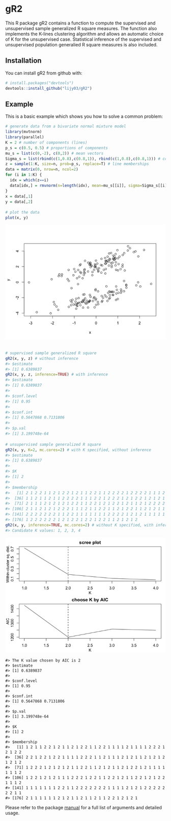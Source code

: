 
<!-- README.md is generated from README.Rmd. Please edit that file -->
gR2
===

This R package gR2 contains a function to compute the supervised and unsupervised sample generalized R square measures. The function also implements the K-lines clustering algorithm and allows an automatic choice of K for the unsupervised case. Statistical inference of the supervised and unsupervised population generalied R square measures is also included.

Installation
------------

You can install gR2 from github with:

``` r
# install.packages("devtools")
devtools::install_github("lijy03/gR2")
```

Example
-------

This is a basic example which shows you how to solve a common problem:

``` r
# generate data from a bivariate normal mixture model
library(mvtnorm)
library(parallel)
K = 2 # number of components (lines)
p_s = c(0.5, 0.5) # proportions of components
mu_s = list(c(0,-2), c(0,2)) # mean vectors
Sigma_s = list(rbind(c(1,0.8),c(0.8,1)), rbind(c(1,0.8),c(0.8,1))) # covariance matrices
z = sample(1:K, size=n, prob=p_s, replace=T) # line memberships
data = matrix(0, nrow=n, ncol=2)
for (i in 1:K) {
  idx = which(z==i)
  data[idx,] = rmvnorm(n=length(idx), mean=mu_s[[i]], sigma=Sigma_s[[i]])
}
x = data[,1]
y = data[,2]

# plot the data
plot(x, y)
```

![](README-example-1.png)

``` r

# supervised sample generalized R square
gR2(x, y, z) # without inference
#> $estimate
#> [1] 0.6389837
gR2(x, y, z, inference=TRUE) # with inference
#> $estimate
#> [1] 0.6389837
#> 
#> $conf.level
#> [1] 0.95
#> 
#> $conf.int
#> [1] 0.5647868 0.7131806
#> 
#> $p.val
#> [1] 3.199748e-64

# unsupervised sample generalized R square
gR2(x, y, K=2, mc.cores=2) # with K specified, without inference
#> $estimate
#> [1] 0.6389837
#> 
#> $K
#> [1] 2
#> 
#> $membership
#>   [1] 2 1 2 2 1 1 2 1 2 2 1 2 1 1 2 2 1 1 2 2 2 2 1 2 2 2 2 1 1 1 2 1 2 1 1
#>  [36] 1 1 2 1 1 2 1 1 2 2 2 2 1 1 1 2 2 1 2 2 2 1 2 1 2 2 1 2 1 2 1 2 1 2 1
#>  [71] 2 1 1 1 2 1 2 1 2 1 2 2 1 1 2 2 1 2 1 2 2 1 2 1 1 2 1 2 2 2 2 2 2 2 1
#> [106] 2 1 1 2 1 2 1 2 2 2 1 1 1 2 1 1 2 2 1 1 2 1 2 2 1 1 2 1 2 1 1 2 2 2 1
#> [141] 2 2 2 2 2 2 2 1 1 2 2 1 1 1 1 1 1 1 2 2 2 2 1 2 1 2 1 1 1 1 1 1 1 2 2
#> [176] 1 2 2 2 2 2 2 1 2 1 2 2 1 2 2 1 2 2 1 1 2 1 2 1 2
gR2(x, y, inference=TRUE, mc.cores=2) # without K specified, with inference
#> Candidate K values: 1, 2, 3, 4
```

![](README-example-2.png)

    #> The K value chosen by AIC is 2
    #> $estimate
    #> [1] 0.6389837
    #> 
    #> $conf.level
    #> [1] 0.95
    #> 
    #> $conf.int
    #> [1] 0.5647868 0.7131806
    #> 
    #> $p.val
    #> [1] 3.199748e-64
    #> 
    #> $K
    #> [1] 2
    #> 
    #> $membership
    #>   [1] 1 2 1 1 2 2 1 2 1 1 2 1 2 2 1 1 2 2 1 1 1 1 2 1 1 1 1 2 2 2 1 2 1 2 2
    #>  [36] 2 2 1 2 2 1 2 2 1 1 1 1 2 2 2 1 1 2 1 1 1 2 1 2 1 1 2 1 2 1 2 1 2 1 2
    #>  [71] 1 2 2 2 1 2 1 2 1 2 1 1 2 2 1 1 2 1 2 1 1 2 1 2 2 1 2 1 1 1 1 1 1 1 2
    #> [106] 1 2 2 1 2 1 2 1 1 1 2 2 2 1 2 2 1 1 2 2 1 2 1 1 2 2 1 2 1 2 2 1 1 1 2
    #> [141] 1 1 1 1 1 1 1 2 2 1 1 2 2 2 2 2 2 2 1 1 1 1 2 1 2 1 2 2 2 2 2 2 2 1 1
    #> [176] 2 1 1 1 1 1 1 2 1 2 1 1 2 1 1 2 1 1 2 2 1 2 1 2 1

Please refer to the package [manual](https://github.com/lijy03/gR2/blob/master/gR2.pdf) for a full list of arguments and detailed usage.
